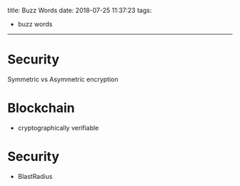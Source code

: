 title: Buzz Words
date: 2018-07-25 11:37:23
tags:
- buzz words
---


# Security

Symmetric vs Asymmetric encryption

# Blockchain

* cryptographically verifiable

# Security

* BlastRadius
